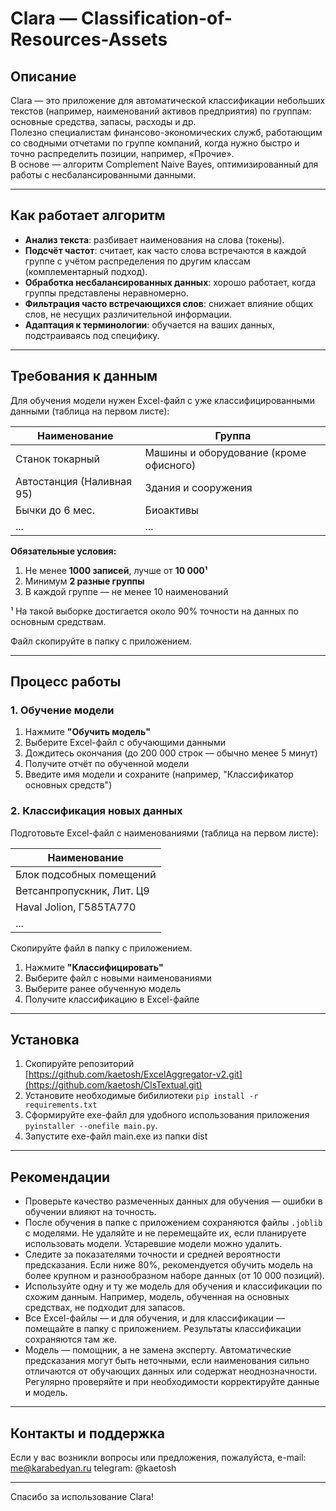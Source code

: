 # Clara — Classification-of-Resources-Assets

## Описание

Clara — это приложение для автоматической классификации небольших текстов (например, наименований активов предприятия) по группам: основные средства, запасы, расходы и др.  
Полезно специалистам финансово-экономических служб, работающим со сводными отчетами по группе компаний, когда нужно быстро и точно распределить позиции, например, «Прочие».  
В основе — алгоритм Complement Naive Bayes, оптимизированный для работы с несбалансированными данными.

---

## Как работает алгоритм

- **Анализ текста**: разбивает наименования на слова (токены).  
- **Подсчёт частот**: считает, как часто слова встречаются в каждой группе с учётом распределения по другим классам (комплементарный подход).  
- **Обработка несбалансированных данных**: хорошо работает, когда группы представлены неравномерно.  
- **Фильтрация часто встречающихся слов**: снижает влияние общих слов, не несущих различительной информации.  
- **Адаптация к терминологии**: обучается на ваших данных, подстраиваясь под специфику.

---

## Требования к данным

Для обучения модели нужен Excel-файл с уже классифицированными данными (таблица на первом листе):

| Наименование              | Группа                                |
|---------------------------|-------------------------------------|
| Станок токарный           | Машины и оборудование (кроме офисного) |
| Автостанция (Наливная 95) | Здания и сооружения                  |
| Бычки до 6 мес.           | Биоактивы                          |
| ...                       | ...                                 |

**Обязательные условия:**

1. Не менее **1000 записей**, лучше от **10 000¹**  
2. Минимум **2 разные группы**  
3. В каждой группе — не менее 10 наименований

¹ На такой выборке достигается около 90% точности на данных по основным средствам.

Файл скопируйте в папку с приложением.

---

## Процесс работы

### 1. Обучение модели

1. Нажмите **"Обучить модель"**  
2. Выберите Excel-файл с обучающими данными  
3. Дождитесь окончания (до 200 000 строк — обычно менее 5 минут)  
4. Получите отчёт по обученной модели  
5. Введите имя модели и сохраните (например, "Классификатор основных средств")

### 2. Классификация новых данных

Подготовьте Excel-файл с наименованиями (таблица на первом листе):

| Наименование              |
|---------------------------|
| Блок подсобных помещений  |
| Ветсанпропускник, Лит. Ц9 |
| Haval Jolion, Г585ТА770   |
| ...                       |

Скопируйте файл в папку с приложением.

1. Нажмите **"Классифицировать"**  
2. Выберите файл с новыми наименованиями  
3. Выберите ранее обученную модель  
4. Получите классификацию в Excel-файле

---
## Установка

1. Скопируйте репозиторий [https://github.com/kaetosh/ExcelAggregator-v2.git](https://github.com/kaetosh/ClsTextual.git)
2. Установите необходимые бибилиотеки ```pip install -r requirements.txt```
3. Сформируйте exe-файл для удобного использования приложения ```pyinstaller --onefile main.py```.
4. Запустите exe-файл main.exe из папки dist
---

## Рекомендации

- Проверьте качество размеченных данных для обучения — ошибки в обучении влияют на точность.  
- После обучения в папке с приложением сохраняются файлы `.joblib` с моделями. Не удаляйте и не перемещайте их, если планируете использовать модели. Устаревшие модели можно удалить.  
- Следите за показателями точности и средней вероятности предсказания. Если ниже 80%, рекомендуется обучить модель на более крупном и разнообразном наборе данных (от 10 000 позиций).  
- Используйте одну и ту же модель для обучения и классификации по схожим данным. Например, модель, обученная на основных средствах, не подходит для запасов.  
- Все Excel-файлы — и для обучения, и для классификации — помещайте в папку с приложением. Результаты классификации сохраняются там же.  
- Модель — помощник, а не замена эксперту. Автоматические предсказания могут быть неточными, если наименования сильно отличаются от обучающих данных или содержат неоднозначности. Регулярно проверяйте и при необходимости корректируйте данные и модель.

---

## Контакты и поддержка

Если у вас возникли вопросы или предложения, пожалуйста, 
e-mail: me@karabedyan.ru
telegram: @kaetosh


---

Спасибо за использование Clara!
